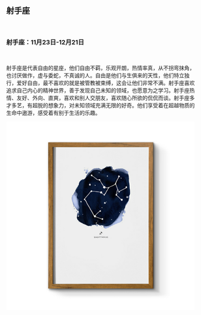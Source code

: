 ## 射手座

&nbsp;

### 射手座：11月23日-12月21日

&nbsp;

射手座是代表自由的星座，他们自由不羁，乐观开朗，热情率真，从不拐弯抹角，也讨厌做作，虚与委蛇，不真诚的人。自由是他们与生俱来的天性，他们特立独行，爱好自由，最不喜欢的就是被管教被束缚，这会让他们非常不满。射手座喜欢追求自己内心的精神世界，善于发现自己未知的领域，也愿意为之学习。射手座热情、友好、外向、直爽，喜欢和别人交朋友，喜欢随心所欲的侃侃而谈。射手座多才多艺，有超脱的想象力，对未知领域充满无限的好奇。他们享受着在超越物质的生命中遨游，感受着有别于生活的乐趣。

![](images/sheshou.png)